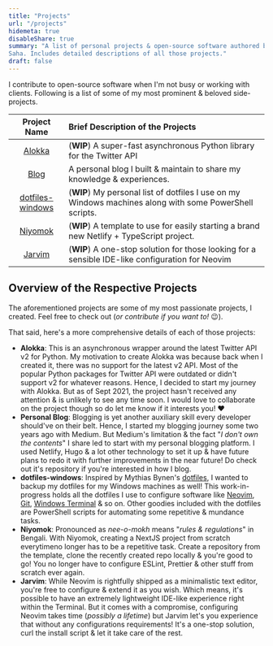 ```yaml
---
title: "Projects"
url: "/projects"
hidemeta: true
disableShare: true
summary: "A list of personal projects & open-source software authored by Somraj
Saha. Includes detailed descriptions of all those projects."
draft: false
---
```


I contribute to open-source software when I'm not busy or working with clients.
Following is a list of some of my most prominent & beloved side-projects.

|             Project Name             | Brief Description of the Projects                                                                       |
| :----------------------------------: | :------------------------------------------------------------------------------------------------------ |
|           [Alokka][alokka]           | (**WIP**) A super-fast asynchronous Python library for the Twitter API                                  |
|             [Blog][blog]             | A personal blog I built & maintain to share my knowledge & experiences.                                 |
| [dotfiles-windows][dotfiles-windows] | (**WIP**) My personal list of dotfiles I use on my Windows machines along with some PowerShell scripts. |
|          [Niyomok][niyomok]          | (**WIP**) A template to use for easily starting a brand new Netlify + TypeScript project.               |
|           [Jarvim][jarvim]           | (**WIP**) A one-stop solution for those looking for a sensible IDE-like configuration for Neovim        |

## Overview of the Respective Projects

The aforementioned projects are some of my most passionate projects, I created.
Feel free to check out (_or contribute if you want to!_ :wink:).

That said, here's a more comprehensive details of each of those projects:

- **Alokka**: This is an asynchronous wrapper around the latest Twitter API v2
  for Python. My motivation to create Alokka was because back when I created it,
  there was no support for the latest v2 API. Most of the popular Python
  packages for Twitter API were outdated or didn't support v2 for whatever
  reasons. Hence, I decided to start my journey with Alokka. But as of Sept
  2021, the project hasn't received any attention & is unlikely to see any time
  soon. I would love to collaborate on the project though so do let me know if
  it interests you! :heart:
- **Personal Blog**: Blogging is yet another auxiliary skill every developer
  should've on their belt. Hence, I started my blogging journey some two years
  ago with Medium. But Medium's limitation & the fact "_I don't own the
  contents_" I share led to start with my personal blogging platform. I used
  Netlify, Hugo & a lot other technology to set it up & have future plans to
  redo it with further improvements in the near future! Do check out it's
  repository if you're interested in how I blog.
- **dotfiles-windows**: Inspired by Mythias Bynen's
  [dotfiles][mathias-dotfiles], I wanted to backup my dotfiles for my Windows
  machines as well! This work-in-progress holds all the dotfiles I use to
  configure software like [Neovim][neovim], [Git][git], [Windows
  Terminal][windows terminal] & so on. Other goodies included with the dotfiles
  are PowerShell scripts for automating some repetitive & mundance tasks.
- **Niyomok**: Pronounced as _nee-o-mokh_ means "_rules & regulations_" in
  Bengali. With Niyomok, creating a NextJS project from scratch everytimeno
  longer has to be a repetitive task. Create a repository from the template,
  clone the recently created repo locally & you're good to go! You no longer
  have to configure ESLint, Prettier & other stuff from scratch ever again.
- **Jarvim**: While Neovim is rightfully shipped as a minimalistic text editor,
  you're free to configure & extend it as you wish. Which means, it's possible
  to have an extremely lightweight IDE-like experience right within the
  Terminal. But it comes with a compromise, configuring Neovim takes time
  (_possibly a lifetime_) but Jarvim let's you experience that without any
  configurations requirements! It's a one-stop solution, curl the install script
  & let it take care of the rest.

<!-- Markdown Reference Links -->

[git]: https://gitforwindows.org/
[windows terminal]: https://github.com/microsoft/terminal
[neovim]: https://neovim.io
[mathias-dotfiles]: https://github.com/mathiasbynens/dotfiles
[alokka]: https://github.com/Jarmos-san/Alokka
[blog]: https://github.com/Jarmos-san/blog
[dotfiles-windows]: https://github.com/Jarmos-san/dotfiles-windows
[niyomok]: https://github.com/Jarmos-san/niyomok
[jarvim]: https://github.com/jarmos-san/jarvim
